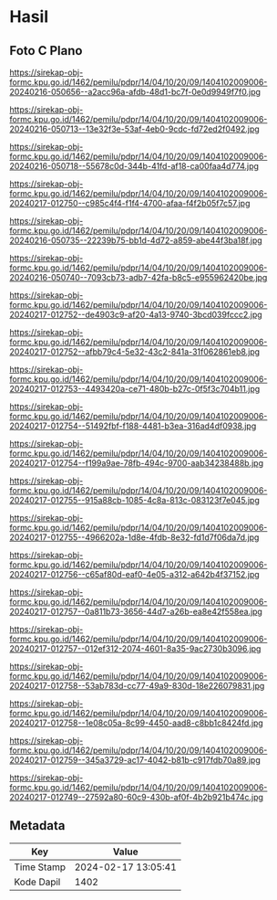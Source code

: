 # Hasil

## Foto C Plano

https://sirekap-obj-formc.kpu.go.id/1462/pemilu/pdpr/14/04/10/20/09/1404102009006-20240216-050656--a2acc96a-afdb-48d1-bc7f-0e0d9949f7f0.jpg

https://sirekap-obj-formc.kpu.go.id/1462/pemilu/pdpr/14/04/10/20/09/1404102009006-20240216-050713--13e32f3e-53af-4eb0-9cdc-fd72ed2f0492.jpg

https://sirekap-obj-formc.kpu.go.id/1462/pemilu/pdpr/14/04/10/20/09/1404102009006-20240216-050718--55678c0d-344b-41fd-af18-ca00faa4d774.jpg

https://sirekap-obj-formc.kpu.go.id/1462/pemilu/pdpr/14/04/10/20/09/1404102009006-20240217-012750--c985c4f4-f1f4-4700-afaa-f4f2b05f7c57.jpg

https://sirekap-obj-formc.kpu.go.id/1462/pemilu/pdpr/14/04/10/20/09/1404102009006-20240216-050735--22239b75-bb1d-4d72-a859-abe44f3ba18f.jpg

https://sirekap-obj-formc.kpu.go.id/1462/pemilu/pdpr/14/04/10/20/09/1404102009006-20240216-050740--7093cb73-adb7-42fa-b8c5-e955962420be.jpg

https://sirekap-obj-formc.kpu.go.id/1462/pemilu/pdpr/14/04/10/20/09/1404102009006-20240217-012752--de4903c9-af20-4a13-9740-3bcd039fccc2.jpg

https://sirekap-obj-formc.kpu.go.id/1462/pemilu/pdpr/14/04/10/20/09/1404102009006-20240217-012752--afbb79c4-5e32-43c2-841a-31f062861eb8.jpg

https://sirekap-obj-formc.kpu.go.id/1462/pemilu/pdpr/14/04/10/20/09/1404102009006-20240217-012753--4493420a-ce71-480b-b27c-0f5f3c704b11.jpg

https://sirekap-obj-formc.kpu.go.id/1462/pemilu/pdpr/14/04/10/20/09/1404102009006-20240217-012754--51492fbf-f188-4481-b3ea-316ad4df0938.jpg

https://sirekap-obj-formc.kpu.go.id/1462/pemilu/pdpr/14/04/10/20/09/1404102009006-20240217-012754--f199a9ae-78fb-494c-9700-aab34238488b.jpg

https://sirekap-obj-formc.kpu.go.id/1462/pemilu/pdpr/14/04/10/20/09/1404102009006-20240217-012755--915a88cb-1085-4c8a-813c-083123f7e045.jpg

https://sirekap-obj-formc.kpu.go.id/1462/pemilu/pdpr/14/04/10/20/09/1404102009006-20240217-012755--4966202a-1d8e-4fdb-8e32-fd1d7f06da7d.jpg

https://sirekap-obj-formc.kpu.go.id/1462/pemilu/pdpr/14/04/10/20/09/1404102009006-20240217-012756--c65af80d-eaf0-4e05-a312-a642b4f37152.jpg

https://sirekap-obj-formc.kpu.go.id/1462/pemilu/pdpr/14/04/10/20/09/1404102009006-20240217-012757--0a811b73-3656-44d7-a26b-ea8e42f558ea.jpg

https://sirekap-obj-formc.kpu.go.id/1462/pemilu/pdpr/14/04/10/20/09/1404102009006-20240217-012757--012ef312-2074-4601-8a35-9ac2730b3096.jpg

https://sirekap-obj-formc.kpu.go.id/1462/pemilu/pdpr/14/04/10/20/09/1404102009006-20240217-012758--53ab783d-cc77-49a9-830d-18e226079831.jpg

https://sirekap-obj-formc.kpu.go.id/1462/pemilu/pdpr/14/04/10/20/09/1404102009006-20240217-012758--1e08c05a-8c99-4450-aad8-c8bb1c8424fd.jpg

https://sirekap-obj-formc.kpu.go.id/1462/pemilu/pdpr/14/04/10/20/09/1404102009006-20240217-012759--345a3729-ac17-4042-b81b-c917fdb70a89.jpg

https://sirekap-obj-formc.kpu.go.id/1462/pemilu/pdpr/14/04/10/20/09/1404102009006-20240217-012749--27592a80-60c9-430b-af0f-4b2b921b474c.jpg


## Metadata

| Key        | Value               |
| ---------- | ------------------- |
| Time Stamp | 2024-02-17 13:05:41 |
| Kode Dapil | 1402                |



